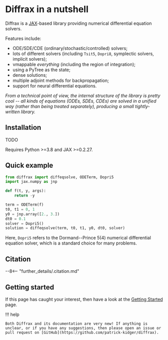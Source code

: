 # Diffrax in a nutshell

Diffrax is a [JAX](https://github.com/google/jax)-based library providing numerical differential equation solvers.

Features include:

- ODE/SDE/CDE (ordinary/stochastic/controlled) solvers;
- lots of different solvers (including `Tsit5`, `Dopri8`, symplectic solvers, implicit solvers);
- vmappable _everything_ (including the region of integration);
- using a PyTree as the state;
- dense solutions;
- multiple adjoint methods for backpropagation;
- support for neural differential equations.

_From a technical point of view, the internal structure of the library is pretty cool -- all kinds of equations (ODEs, SDEs, CDEs) are solved in a unified way (rather than being treated separately), producing a small tightly-written library._

## Installation

TODO

Requires Python >=3.8 and JAX >=0.2.27.

## Quick example

```python
from diffrax import diffeqsolve, ODETerm, Dopri5
import jax.numpy as jnp

def f(t, y, args):
    return -y

term = ODETerm(f)
t0, t1 = 0, 1
y0 = jnp.array([2., 3.])
dt0 = 0.1
solver = Dopri5()
solution = diffeqsolve(term, t0, t1, y0, dt0, solver)
```

Here, `Dopri5` refers to the Dormand--Prince 5(4) numerical differential equation solver, which is a standard choice for many problems.

## Citation

--8<-- "further_details/.citation.md"

## Getting started

If this page has caught your interest, then have a look at the [Getting Started](./usage/getting-started.md) page.

!!! help

    Both Diffrax and its documentation are very new! If anything is unclear, or if you have any suggestions, then please open an issue or pull request on [GitHub](https://github.com/patrick-kidger/diffrax).
